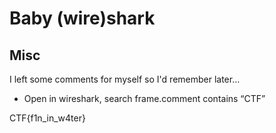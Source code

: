 # Baby (wire)shark
## Misc

I left some comments for myself so I'd remember later…

- Open in wireshark, search frame.comment contains “CTF”

CTF{f1n_in_w4ter}
